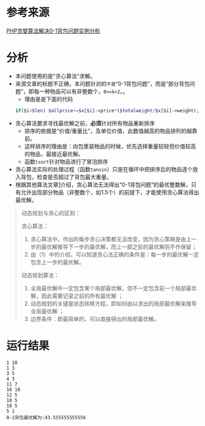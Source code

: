 # 参考来源
[ PHP贪婪算法解决0-1背包问题实例分析 ](http://www.jb51.net/article/62663.htm)

# 分析
- 本问题使用的是"贪心算法"求解。
- 来源文章的标题不正确，本问题针对的`不是`“0-1背包问题”，而是“部分背包问题”，即每一种物品可以有非整数个，`0<=k<2`。。
    - 理由是是下面的代码
    ```php
    if($i<$len) $allprice+=$x[$i]->price*($totalweight/$x[$i]->weight);
    ```
- 贪心算法要求寻找最优解之前，**必须**针对所有物品重新排序
    - 排序的依据是“价值/重量比”，及单位价值，此数值越高的物品排列的越靠前。
    - 这样排序的理由是：向包里装物品的时候，优先选择重量较轻但价值较高的物品，最接近最优解。
    - 函数`tsort`针对物品进行了冒泡排序
- 贪心算法实际的处理过程（函数`tanxin`）只是在循环中把排序后的物品逐个放入背包，检查是否超过了背包最大重量。
- 根据其他算法文章[1]介绍，贪心算法无法得出“0-1背包问题”的最优整数解，只有允许出现部分物品（非整数个，如1.5个）的前提下，才能使用贪心算法得出最优解。

> 动态规划与贪心的区别：
> 
> 贪心算法： 
> 1. 贪心算法中，作出的每步贪心决策都无法改变，因为贪心策略是由上一步的最优解推导下一步的最优解，而上一部之前的最优解则不作保留； 
> 2. 由（1）中的介绍，可以知道贪心法正确的条件是：每一步的最优解一定包含上一步的最优解。 
> 
> 动态规划算法： 
> 1. 全局最优解中一定包含某个局部最优解，但不一定包含前一个局部最优解，因此需要记录之前的所有最优解 ；
> 2. 动态规划的关键是状态转移方程，即如何由以求出的局部最优解来推导全局最优解 ；
> 3. 边界条件：即最简单的，可以直接得出的局部最优解。


# 运行结果
```
1 10
1 3
3 5
4 3
11 7
16 10
12 5
18 5
18 5
5 1
0-1背包最优解为:43.555555555556
```

[1]: http://www.voidcn.com/blog/sgs1018/article/p-2646820.html "其他算法文章" 